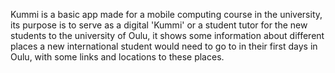 Kummi is a basic app made for a mobile computing course in the university, its purpose is to serve as a digital 'Kummi' or a student tutor for the new students to the university of Oulu, it shows some information about different places a new international student would need to go to in their first days in Oulu, with some links and locations to these places.
